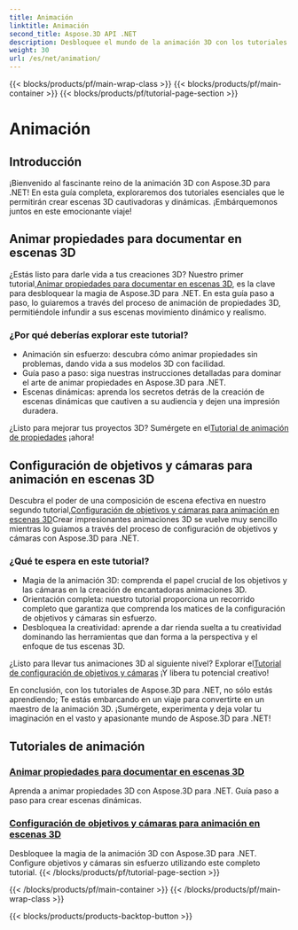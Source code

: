```yaml
---
title: Animación
linktitle: Animación
second_title: Aspose.3D API .NET
description: Desbloquee el mundo de la animación 3D con los tutoriales de Aspose.3D para .NET. Aprenda a animar propiedades y configurar objetivos y cámaras para escenas dinámicas sin esfuerzo.
weight: 30
url: /es/net/animation/
---
```


{{< blocks/products/pf/main-wrap-class >}}
{{< blocks/products/pf/main-container >}}
{{< blocks/products/pf/tutorial-page-section >}}

# Animación

## Introducción

¡Bienvenido al fascinante reino de la animación 3D con Aspose.3D para .NET! En esta guía completa, exploraremos dos tutoriales esenciales que le permitirán crear escenas 3D cautivadoras y dinámicas. ¡Embárquemonos juntos en este emocionante viaje!

## Animar propiedades para documentar en escenas 3D
¿Estás listo para darle vida a tus creaciones 3D? Nuestro primer tutorial,[Animar propiedades para documentar en escenas 3D](./property-to-document/), es la clave para desbloquear la magia de Aspose.3D para .NET. En esta guía paso a paso, lo guiaremos a través del proceso de animación de propiedades 3D, permitiéndole infundir a sus escenas movimiento dinámico y realismo.

### ¿Por qué deberías explorar este tutorial?
- Animación sin esfuerzo: descubra cómo animar propiedades sin problemas, dando vida a sus modelos 3D con facilidad.
- Guía paso a paso: siga nuestras instrucciones detalladas para dominar el arte de animar propiedades en Aspose.3D para .NET.
- Escenas dinámicas: aprenda los secretos detrás de la creación de escenas dinámicas que cautiven a su audiencia y dejen una impresión duradera.

 ¿Listo para mejorar tus proyectos 3D? Sumérgete en el[Tutorial de animación de propiedades](./property-to-document/) ¡ahora!

## Configuración de objetivos y cámaras para animación en escenas 3D
 Descubra el poder de una composición de escena efectiva en nuestro segundo tutorial,[Configuración de objetivos y cámaras para animación en escenas 3D](./setup-target-camera/)Crear impresionantes animaciones 3D se vuelve muy sencillo mientras lo guiamos a través del proceso de configuración de objetivos y cámaras con Aspose.3D para .NET.

### ¿Qué te espera en este tutorial?
- Magia de la animación 3D: comprenda el papel crucial de los objetivos y las cámaras en la creación de encantadoras animaciones 3D.
- Orientación completa: nuestro tutorial proporciona un recorrido completo que garantiza que comprenda los matices de la configuración de objetivos y cámaras sin esfuerzo.
- Desbloquea la creatividad: aprende a dar rienda suelta a tu creatividad dominando las herramientas que dan forma a la perspectiva y el enfoque de tus escenas 3D.

 ¿Listo para llevar tus animaciones 3D al siguiente nivel? Explorar el[Tutorial de configuración de objetivos y cámaras](./setup-target-camera/) ¡Y libera tu potencial creativo!

En conclusión, con los tutoriales de Aspose.3D para .NET, no sólo estás aprendiendo; Te estás embarcando en un viaje para convertirte en un maestro de la animación 3D. ¡Sumérgete, experimenta y deja volar tu imaginación en el vasto y apasionante mundo de Aspose.3D para .NET!
## Tutoriales de animación
### [Animar propiedades para documentar en escenas 3D](./property-to-document/)
Aprenda a animar propiedades 3D con Aspose.3D para .NET. Guía paso a paso para crear escenas dinámicas.
### [Configuración de objetivos y cámaras para animación en escenas 3D](./setup-target-camera/)
Desbloquee la magia de la animación 3D con Aspose.3D para .NET. Configure objetivos y cámaras sin esfuerzo utilizando este completo tutorial.
{{< /blocks/products/pf/tutorial-page-section >}}

{{< /blocks/products/pf/main-container >}}
{{< /blocks/products/pf/main-wrap-class >}}

{{< blocks/products/products-backtop-button >}}
